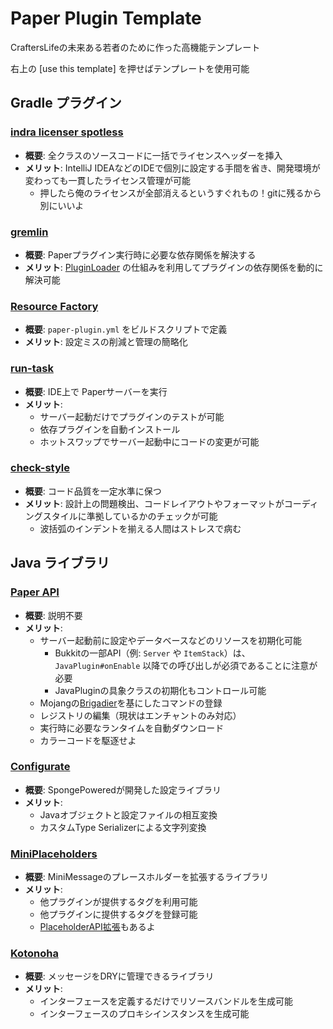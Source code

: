 # Paper Plugin Template
CraftersLifeの未来ある若者のために作った高機能テンプレート

右上の [use this template\] を押せばテンプレートを使用可能

## Gradle プラグイン

### [indra licenser spotless](https://github.com/KyoriPowered/indra/wiki/indra-licenser-spotless)

- **概要**: 全クラスのソースコードに一括でライセンスヘッダーを挿入
- **メリット**: IntelliJ IDEAなどのIDEで個別に設定する手間を省き、開発環境が変わっても一貫したライセンス管理が可能
  - 押したら俺のライセンスが全部消えるというすぐれもの！gitに残るから別にいいよ

### [gremlin](https://github.com/jpenilla/gremlin)

- **概要**: Paperプラグイン実行時に必要な依存関係を解決する
- **メリット**: [PluginLoader](https://docs.papermc.io/paper/dev/getting-started/paper-plugins#loaders) の仕組みを利用してプラグインの依存関係を動的に解決可能

### [Resource Factory](https://github.com/jpenilla/resource-factory)

- **概要**: `paper-plugin.yml` をビルドスクリプトで定義
- **メリット**: 設定ミスの削減と管理の簡略化

### [run-task](https://github.com/jpenilla/run-task)

- **概要**: IDE上で Paperサーバーを実行
- **メリット**:
  - サーバー起動だけでプラグインのテストが可能
  - 依存プラグインを自動インストール
  - ホットスワップでサーバー起動中にコードの変更が可能

### [check-style](https://docs.gradle.org/current/userguide/checkstyle_plugin.html)

- **概要**: コード品質を一定水準に保つ
- **メリット**: 設計上の問題検出、コードレイアウトやフォーマットがコーディングスタイルに準拠しているかのチェックが可能
  - 波括弧のインデントを揃える人間はストレスで病む

## Java ライブラリ

### [Paper API](https://docs.papermc.io/paper/dev/getting-started/paper-plugins)

- **概要**: 説明不要
- **メリット**:
  - サーバー起動前に設定やデータベースなどのリソースを初期化可能
    - Bukkitの一部API（例: `Server` や `ItemStack`）は、 `JavaPlugin#onEnable` 以降での呼び出しが必須であることに注意が必要
    - JavaPluginの具象クラスの初期化もコントロール可能
  - Mojangの[Brigadier](https://github.com/Mojang/brigadier)を基にしたコマンドの登録
  - レジストリの編集（現状はエンチャントのみ対応）
  - 実行時に必要なランタイムを自動ダウンロード
  - カラーコードを駆逐せよ

### [Configurate](https://github.com/SpongePowered/Configurate?tab=readme-ov-file)

- **概要**: SpongePoweredが開発した設定ライブラリ
- **メリット**:
  - Javaオブジェクトと設定ファイルの相互変換
  - カスタムType Serializerによる文字列変換

### [MiniPlaceholders](https://github.com/MiniPlaceholders/MiniPlaceholders)

- **概要**: MiniMessageのプレースホルダーを拡張するライブラリ 
- **メリット**:
  - 他プラグインが提供するタグを利用可能
  - 他プラグインに提供するタグを登録可能
  - [PlaceholderAPI拡張](https://modrinth.com/plugin/miniplaceholders-placeholderapi-expansion)もあるよ

### [Kotonoha](https://github.com/NamiUni/kotonoha)

- **概要**: メッセージをDRYに管理できるライブラリ
- **メリット**:
    - インターフェースを定義するだけでリソースバンドルを生成可能
    - インターフェースのプロキシインスタンスを生成可能

